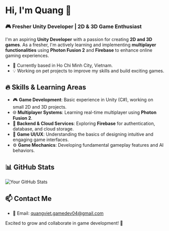 # Hi, I'm Quang 👋

### 🎮 Fresher Unity Developer | 2D & 3D Game Enthusiast

I'm an aspiring **Unity Developer** with a passion for creating **2D and 3D games**. As a fresher, I'm actively learning and implementing **multiplayer functionalities** using **Photon Fusion 2** and **Firebase** to enhance online gaming experiences.
- 📍 Currently based in Ho Chi Minh City, Vietnam.
- 💡 Working on pet projects to improve my skills and build exciting games.

## 🔥 Skills & Learning Areas

- 🎮 **Game Development**: Basic experience in Unity (C#), working on small 2D and 3D projects.
- 🌐 **Multiplayer Systems**: Learning real-time multiplayer using **Photon Fusion 2**.
- 📡 **Backend & Cloud Services**: Exploring **Firebase** for authentication, database, and cloud storage.
- 🎨 **Game UI/UX**: Understanding the basics of designing intuitive and engaging game interfaces.
- ⚙️ **Game Mechanics**: Developing fundamental gameplay features and AI behaviors.
  
## 📊 GitHub Stats
![Your GitHub Stats](https://github-readme-stats.vercel.app/api?username=ghostzragon&show_icons=true&theme=vue)

## 📫 Contact Me

- 📧 Email: quangviet.gamedev04@gmail.com

Excited to grow and collaborate in game development! 🚀
